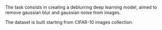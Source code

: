 The task consists in creating a deblurring deep learning model, aimed to remove gaussian blur and gaussian noise from images. <br>

The dataset is built starting from CIFAR-10 images collection.
